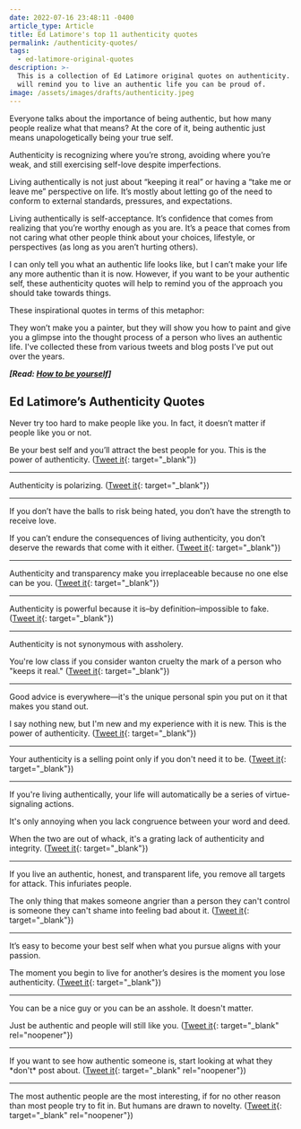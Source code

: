 ```yaml
---
date: 2022-07-16 23:48:11 -0400
article_type: Article
title: Ed Latimore's top 11 authenticity quotes
permalink: /authenticity-quotes/
tags:
  - ed-latimore-original-quotes
description: >-
  This is a collection of Ed Latimore original quotes on authenticity.  These
  will remind you to live an authentic life you can be proud of. 
image: /assets/images/drafts/authenticity.jpeg
---
```

Everyone talks about the importance of being authentic, but how many people realize what that means? At the core of it, being authentic just means unapologetically being your true self.

Authenticity is recognizing where you’re strong, avoiding where you’re weak, and still exercising self-love despite imperfections.

Living authentically is not just about “keeping it real” or having a “take me or leave me” perspective on life. It’s mostly about letting go of the need to conform to external standards, pressures, and expectations.

Living authentically is self-acceptance. It’s confidence that comes from realizing that you’re worthy enough as you are. It’s a peace that comes from not caring what other people think about your choices, lifestyle, or perspectives (as long as you aren’t hurting others).

I can only tell you what an authentic life looks like, but I can’t make your life any more authentic than it is now. However, if you want to be your authentic self, these authenticity quotes will help to remind you of the approach you should take towards things.

These inspirational quotes in terms of this metaphor:

They won’t make you a painter, but they will show you how to paint and give you a glimpse into the thought process of a person who lives an authentic life. I've collected these from various tweets and blog posts I’ve put out over the years.

***\[Read: [How to be yourself](/how-to-be-your-authentic-self/)\]***

## Ed Latimore’s Authenticity Quotes

Never try too hard to make people like you. In fact, it doesn’t matter if people like you or not.

Be your best self and you’ll attract the best people for you. This is the power of authenticity. ([Tweet it](https://twitter.com/EdLatimore/status/1268213545709305856){: target="_blank"})

---

Authenticity is polarizing. ([Tweet it](https://twitter.com/EdLatimore/status/1288273531550212099){: target="_blank"})

---

If you don’t have the balls to risk being hated, you don’t have the strength to receive love.

If you can’t endure the consequences of living authenticity, you don’t deserve the rewards that come with it either. ([Tweet it](https://twitter.com/EdLatimore/status/1186783590627139586){: target="_blank"})

---

Authenticity and transparency make you irreplaceable because no one else can be you. ([Tweet it](https://twitter.com/EdLatimore/status/1209181239829303296){: target="_blank"})

---

Authenticity is powerful because it is–by definition–impossible to fake. ([Tweet it](https://twitter.com/EdLatimore/status/1091371263229083653){: target="_blank"})

---

Authenticity is not synonymous with assholery.

You're low class if you consider wanton cruelty the mark of a person who "keeps it real." ([Tweet it](https://twitter.com/EdLatimore/status/1200879853014265856){: target="_blank"})

---

Good advice is everywhere—it's the unique personal spin you put on it that makes you stand out.

I say nothing new, but I'm new and my experience with it is new. This is the power of authenticity. ([Tweet it](https://twitter.com/EdLatimore/status/1290709280925130752){: target="_blank"})

---

Your authenticity is a selling point only if you don't need it to be. ([Tweet it](https://twitter.com/EdLatimore/status/1218162983198756865){: target="_blank"})

---

If you're living authentically, your life will automatically be a series of virtue-signaling actions.

It's only annoying when you lack congruence between your word and deed.

When the two are out of whack, it's a grating lack of authenticity and integrity. ([Tweet it](https://twitter.com/EdLatimore/status/1065911536324149248){: target="_blank"})

---

If you live an authentic, honest, and transparent life, you remove all targets for attack. This infuriates people.

The only thing that makes someone angrier than a person they can't control is someone they can't shame into feeling bad about it. ([Tweet it](https://twitter.com/EdLatimore/status/1223938621759217664){: target="_blank"})

---

It’s easy to become your best self when what you pursue aligns with your passion.&nbsp;

The moment you begin to live for another’s desires is the moment you lose authenticity. ([Tweet it](https://twitter.com/EdLatimore/status/1190080084788613120){: target="_blank"})

---

You can be a nice guy or you can be an asshole. It doesn't matter.

Just be authentic and people will still like you. ([Tweet it](https://twitter.com/EdLatimore/status/1057816422129262592){: target="_blank" rel="noopener"})

---

If you want to see how authentic someone is, start looking at what they \*don't\* post about. ([Tweet it](https://twitter.com/EdLatimore/status/1487653527514189826){: target="_blank" rel="noopener"})

---

The most authentic people are the most interesting, if for no other reason than most people try to fit in. But humans are drawn to novelty. ([Tweet it](https://twitter.com/EdLatimore/status/1100587920203882496){: target="_blank" rel="noopener"})
